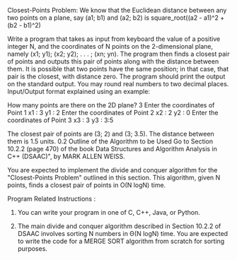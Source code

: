Closest-Points Problem: We know that the Euclidean distance between any two points on a plane,
say (a1; b1) and (a2; b2) is
square_root((a2 - a1)^2 + (b2 - b1)^2)

Write a program that takes as input from keyboard
the value of a positive integer N, and the coordinates of N points on the 2-dimensional plane, namely
(x1; y1); (x2; y2); . . .  ; (xn; yn). The program then finds a closest pair of points and outputs this pair of
points along with the distance between them. It is possible that two points have the same position;
in that case, that pair is the closest, with distance zero. The program should print the output on the
standard output. You may round real numbers to two decimal places.
Input/Output format explained using an example:

How many points are there on the 2D plane? 3
Enter the coordinates of Point 1
x1 : 3
y1 : 2
Enter the coordinates of Point 2
x2 : 2
y2 : 0
Enter the coordinates of Point 3
x3 : 3
y3 : 3:5

The closest pair of points are (3; 2) and (3; 3.5). The distance between them is 1.5 units.
0.2 Outline of the Algorithm to be Used
Go to Section 10.2.2 (page 470) of the book Data Structures and Algorithm Analysis in C++
(DSAAC)", by MARK ALLEN WEISS.

You are expected to implement the divide and conquer
algorithm for the "Closest-Points Problem" outlined in this section. This algorithm, given N points,
finds a closest pair of points in O(N logN) time.

Program Related Instructions :

1. You can write your program in one of C, C++, Java, or Python.

2. The main divide and conquer algorithm described in Section 10.2.2 of DSAAC involves sorting N
numbers in Θ(N logN) time. You are expected to write the code for a MERGE SORT algorithm
from scratch for sorting purposes.
